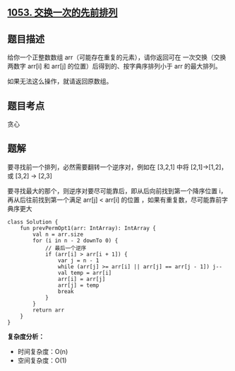 ## [1053. 交换一次的先前排列](https://leetcode.cn/problems/previous-permutation-with-one-swap/description/)

## 题目描述

给你一个正整数数组 arr（可能存在重复的元素），请你返回可在 一次交换（交换两数字 arr[i] 和 arr[j] 的位置）后得到的、按字典序排列小于 arr 的最大排列。

如果无法这么操作，就请返回原数组。

## 题目考点

贪心

## 题解

要寻找前一个排列，必然需要翻转一个逆序对，例如在 [3,2,1] 中将 [2,1]->[1,2]，或 [3,2] -> [2,3]

要寻找最大的那个，则逆序对要尽可能靠后，即从后向前找到第一个降序位置 i，再从后往前找到第一个满足 arr[j] < arr[i] 的位置
，如果有重复数，尽可能靠前字典序更大
 
```
class Solution {
    fun prevPermOpt1(arr: IntArray): IntArray {
        val n = arr.size
        for (i in n - 2 downTo 0) {
            // 最后一个逆序
            if (arr[i] > arr[i + 1]) {
                var j = n - 1
                while (arr[j] >= arr[i] || arr[j] == arr[j - 1]) j--
                val temp = arr[i]
                arr[i] = arr[j]
                arr[j] = temp
                break
            }
        }
        return arr
    }
}
```

**复杂度分析：**

- 时间复杂度：O(n)
- 空间复杂度：O(1) 
